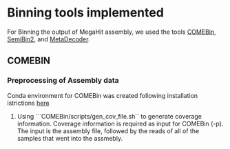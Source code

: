 # Binning tools implemented 
For Binning the output of MegaHit assembly, we used the tools [COMEBin](https://github.com/ziyewang/COMEBin), [SemiBin2](https://github.com/BigDataBiology/SemiBin), 
and [MetaDecoder](https://github.com/liu-congcong/MetaDecoder).

## COMEBIN
### Preprocessing of Assembly data
Conda environment for COMEBin was created following installation istrictions [here](https://github.com/ziyewang/COMEBin)

1. Using ```COMEBin/scripts/gen_cov_file.sh`` to generate coverage information. Coverage information is required as input for COMEBin (-p). The input is the assembly file, followed by the reads of all of the samples that went into the assmebly.



